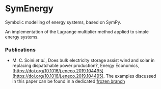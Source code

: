 # SymEnergy

Symbolic modelling of energy systems, based on SymPy.

An implementation of the Lagrange multiplier method applied to simple energy systems.

### Publications

- M. C. Soini *et al.*, Does bulk electricity storage assist wind and solar in replacing dispatchable power production?, Energy Economics, [https://doi.org/10.1016/j.eneco.2019.104495](https://doi.org/10.1016/j.eneco.2019.104495). The examples discussed in this paper can be found in a dedicated [frozen branch](https://github.com/mcsoini/symenergy/tree/replace)
